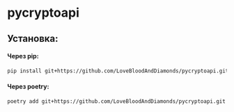 
# pycryptoapi

## Установка:

#### Через pip:
```bash
pip install git+https://github.com/LoveBloodAndDiamonds/pycryptoapi.git@main
```

#### Через poetry:
```bash
poetry add git+https://github.com/LoveBloodAndDiamonds/pycryptoapi.git
```

